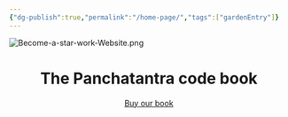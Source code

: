 ```yaml
---
{"dg-publish":true,"permalink":"/home-page/","tags":["gardenEntry"]}
---
```


![Become-a-star-work-Website.png](/img/user/images/Become-a-star-work-Website.png)

<center><h1>The Panchatantra code book</h1></center>
<p style="text-align:center;">
  <a href="https://www.amazon.in/Panchatantra-code-Become-super-star-ebook/dp/B0FHRPC89C/">Buy our book</a>
</p>




